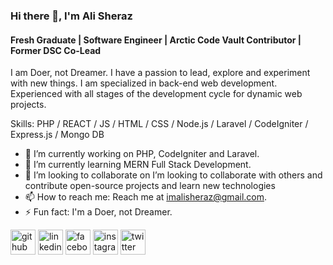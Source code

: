 <!--
**ImAliSheraz/ImAliSheraz** is a ✨ _special_ ✨ repository because its `README.md` (this file) appears on your GitHub profile.

Here are some ideas to get you started:

- 🔭 I’m currently working on ...
- 🌱 I’m currently learning ...
- 👯 I’m looking to collaborate on ...
- 🤔 I’m looking for help with ...
- 💬 Ask me about ...
- 📫 How to reach me: ...
- 😄 Pronouns: ...
- ⚡ Fun fact: ...
-->

### Hi there 👋, I'm Ali Sheraz

#### Fresh Graduate | Software Engineer | Arctic Code Vault Contributor | Former DSC Co-Lead

I am Doer, not Dreamer. I have a passion to lead, explore and
experiment with new things. I am specialized in back-end web
development. Experienced with all stages of the development cycle
for dynamic web projects.

Skills: PHP / REACT / JS / HTML / CSS / Node.js / Laravel / CodeIgniter / Express.js / Mongo DB

- 🔭 I’m currently working on PHP, CodeIgniter and Laravel.
- 🌱 I’m currently learning MERN Full Stack Development.
- 👯 I’m looking to collaborate on I’m looking to collaborate with others and contribute open-source projects and learn new technologies
- 📫 How to reach me: Reach me at imalisheraz@gmail.com.
- ⚡ Fun fact: I'm a Doer, not Dreamer.

[<img src='https://cdn.jsdelivr.net/npm/simple-icons@3.0.1/icons/github.svg' alt='github' height='40'>](https://github.com/imalisheraz) [<img src='https://cdn.jsdelivr.net/npm/simple-icons@3.0.1/icons/linkedin.svg' alt='linkedin' height='40'>](https://www.linkedin.com/in/imalisheraz/) [<img src='https://cdn.jsdelivr.net/npm/simple-icons@3.0.1/icons/facebook.svg' alt='facebook' height='40'>](https://www.facebook.com/imalisheraz) [<img src='https://cdn.jsdelivr.net/npm/simple-icons@3.0.1/icons/instagram.svg' alt='instagram' height='40'>](https://www.instagram.com/imalisheraz/) [<img src='https://cdn.jsdelivr.net/npm/simple-icons@3.0.1/icons/twitter.svg' alt='twitter' height='40'>](https://twitter.com/imalisheraz)
